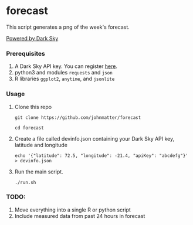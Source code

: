 # forecast

This script generates a png of the week's forecast.

[Powered by Dark Sky](https://darksky.net/poweredby/ "Dark Sky")

### Prerequisites
1. A Dark Sky API key. You can register [here](https://darksky.net/dev).
2. python3 and modules `requests` and `json`
3. R libraries `ggplot2`, `anytime`, and `jsonlite`

### Usage

1. Clone this repo

   `git clone https://github.com/johnmatter/forecast`

   `cd forecast`

2. Create a file called devinfo.json containing your Dark Sky API key, latitude and longitude

   `echo '{"latitude": 72.5, "longitude": -21.4, "apiKey": "abcdefg"}' > devinfo.json`

3. Run the main script.

   `./run.sh`

### TODO:
1. Move everything into a single R or python script
2. Include measured data from past 24 hours in forecast
